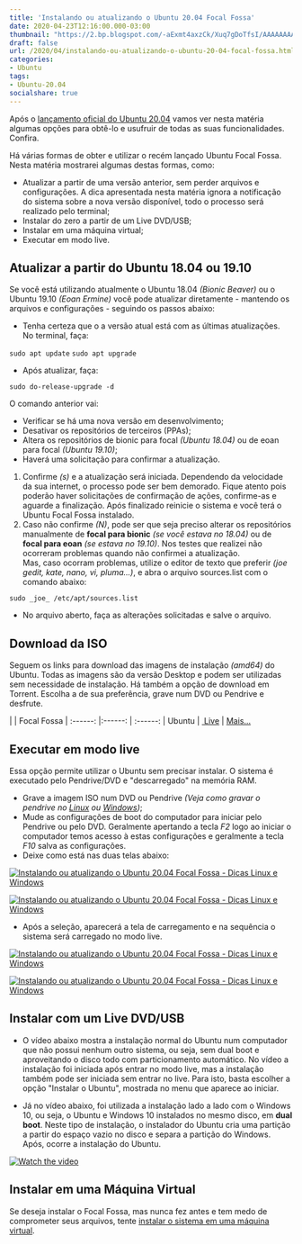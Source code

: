 ```yaml
---
title: 'Instalando ou atualizando o Ubuntu 20.04 Focal Fossa'
date: 2020-04-23T12:16:00.000-03:00
thumbnail: "https://2.bp.blogspot.com/-aExmt4axzCk/Xuq7gDoTfsI/AAAAAAAAPH8/l9hR-UFTCQYS4IFQcv-j2xC6yzFxFy21ACNcBGAsYHQ/s1600/Focal_Fossa_Download.png"
draft: false
url: /2020/04/instalando-ou-atualizando-o-ubuntu-20-04-focal-fossa.html
categories:
- Ubuntu
tags: 
- Ubuntu-20.04
socialshare: true
---
```


Após o [lançamento oficial do Ubuntu 20.04](https://info.wsouza.com.br/2020/04/ubuntu-2004-lts-focal-fossa-e-lancado-oficialmente.html) vamos ver nesta matéria algumas opções para obtê-lo e usufruir de todas as suas funcionalidades. Confira.

<!--more-->

Há várias formas de obter e utilizar o recém lançado Ubuntu Focal Fossa. Nesta matéria mostrarei algumas destas formas, como:  

*   Atualizar a partir de uma versão anterior, sem perder arquivos e configurações. A dica apresentada nesta matéria ignora a notificação do sistema sobre a nova versão disponível, todo o processo será realizado pelo terminal;
*   Instalar do zero a partir de um Live DVD/USB;
*   Instalar em uma máquina virtual;
*   Executar em modo live.


## Atualizar a partir do Ubuntu 18.04 ou 19.10

  
Se você está utilizando atualmente o Ubuntu 18.04 _(Bionic Beaver)_ ou o Ubuntu 19.10 _(Eoan Ermine)_ você pode atualizar diretamente - mantendo os arquivos e configurações - seguindo os passos abaixo:  
  

*   Tenha certeza que o a versão atual está com as últimas atualizações. No terminal, faça:

`sudo apt update`
`sudo apt upgrade`

  

*   Após atualizar, faça:

  

`sudo do-release-upgrade -d`

  
O comando anterior vai:  

*   Verificar se há uma nova versão em desenvolvimento;
*   Desativar os repositórios de terceiros (PPAs);
*   Altera os repositórios de bionic para focal _(Ubuntu 18.04)_ ou de eoan para focal _(Ubuntu 19.10)_;
*   Haverá uma solicitação para confirmar a atualização.

1.  Confirme _(s)_ e a atualização será iniciada. Dependendo da velocidade da sua internet, o processo pode ser bem demorado. Fique atento pois poderão haver solicitações de confirmação de ações, confirme-as e aguarde a finalização. Após finalizado reinicie o sistema e você terá o Ubuntu Focal Fossa instalado.
2.  Caso não confirme _(N)_, pode ser que seja preciso alterar os repositórios manualmente de **focal para bionic** _(se você estava no 18.04)_ ou de **focal para eoan** _(se estava no 19.10)_. Nos testes que realizei não ocorreram problemas quando não confirmei a atualização.  
    Mas, caso ocorram problemas, utilize o editor de texto que preferir _(joe gedit, kate, nano, vi, pluma...)_, e abra o arquivo sources.list com o comando abaixo:

`sudo _joe_ /etc/apt/sources.list`

  

*   No arquivo aberto, faça as alterações solicitadas e salve o arquivo.

  

## Download da ISO

  
Seguem os links para download das imagens de instalação _(amd64)_ do Ubuntu. Todas as imagens são da versão Desktop e podem ser utilizadas sem necessidade de instalação. Há também a opção de download em Torrent. Escolha a de sua preferência, grave num DVD ou Pendrive e desfrute.  
  
| | Focal Fossa |
:------: |:------: | :------: |
Ubuntu | [ Live](https://releases.ubuntu.com/focal/) | [Mais...](https://ubuntu.com/download)  

## Executar em modo live

  
Essa opção permite utilizar o Ubuntu sem precisar instalar. O sistema é executado pelo Pendrive/DVD e "descarregado" na memória RAM.  

*   Grave a imagem ISO num DVD ou Pendrive _(Veja como gravar o pendrive no [Linux](https://info.wsouza.com.br/2020/04/3-maneiras-de-gravar-uma-imagem-iso-num-pendrive-utilizando-linux.html) ou [Windows](https://info.wsouza.com.br/2015/01/criar-um-pendrive-multiboot-linux.html))_;
*   Mude as configurações de boot do computador para iniciar pelo Pendrive ou pelo DVD. Geralmente apertando a tecla _F2_ logo ao iniciar o computador temos acesso à estas configurações e geralmente a tecla _F10_ salva as configurações.
*   Deixe como está nas duas telas abaixo:

[![Instalando ou atualizando o Ubuntu 20.04 Focal Fossa - Dicas Linux e Windows](https://4.bp.blogspot.com/-u4eCCI1hkmQ/XqJPYnE3JgI/AAAAAAAAOvY/ZGbU9iZk5UAe7DQxGpcManpZTHawdX--QCNcBGAsYHQ/s640/01.png "Instalando ou atualizando o Ubuntu 20.04 Focal Fossa - Dicas Linux e Windows")](https://4.bp.blogspot.com/-u4eCCI1hkmQ/XqJPYnE3JgI/AAAAAAAAOvY/ZGbU9iZk5UAe7DQxGpcManpZTHawdX--QCNcBGAsYHQ/s1600/01.png)

[![Instalando ou atualizando o Ubuntu 20.04 Focal Fossa - Dicas Linux e Windows](https://4.bp.blogspot.com/-al0MfkYdHV4/XqJPYuvHpRI/AAAAAAAAOvc/l1QOyNe1MkICH-YesirPzy_fEaMkfwAVACNcBGAsYHQ/s640/02.png "Instalando ou atualizando o Ubuntu 20.04 Focal Fossa - Dicas Linux e Windows")](https://4.bp.blogspot.com/-al0MfkYdHV4/XqJPYuvHpRI/AAAAAAAAOvc/l1QOyNe1MkICH-YesirPzy_fEaMkfwAVACNcBGAsYHQ/s1600/02.png)

*   Após a seleção, aparecerá a tela de carregamento e na sequência o sistema será carregado no modo live.

[![Instalando ou atualizando o Ubuntu 20.04 Focal Fossa - Dicas Linux e Windows](https://4.bp.blogspot.com/--6oAMhozAUg/XqJP6Dn2TEI/AAAAAAAAOvo/Y5MnX3IS_OIeC4we_62U4dHejLaHePwhwCNcBGAsYHQ/s640/03.png "Instalando ou atualizando o Ubuntu 20.04 Focal Fossa - Dicas Linux e Windows")](https://4.bp.blogspot.com/--6oAMhozAUg/XqJP6Dn2TEI/AAAAAAAAOvo/Y5MnX3IS_OIeC4we_62U4dHejLaHePwhwCNcBGAsYHQ/s1600/03.png)

[![Instalando ou atualizando o Ubuntu 20.04 Focal Fossa - Dicas Linux e Windows](https://3.bp.blogspot.com/-k7-9bIHDMdc/XqJP6MltjvI/AAAAAAAAOvs/Nvfuy0ERzFon0WkGuh41On0fe1QG00jJACNcBGAsYHQ/s640/04.png "Instalando ou atualizando o Ubuntu 20.04 Focal Fossa - Dicas Linux e Windows")](https://3.bp.blogspot.com/-k7-9bIHDMdc/XqJP6MltjvI/AAAAAAAAOvs/Nvfuy0ERzFon0WkGuh41On0fe1QG00jJACNcBGAsYHQ/s1600/04.png)

  

## Instalar com um Live DVD/USB

  

*   O vídeo abaixo mostra a instalação normal do Ubuntu num computador que não possui nenhum outro sistema, ou seja, sem dual boot e aproveitando o disco todo com particionamento automático. No vídeo a instalação foi iniciada após entrar no modo live, mas a instalação também pode ser iniciada sem entrar no live. Para isto, basta escolher a opção "Instalar o Ubuntu", mostrada no menu que aparece ao iniciar.

*   Já no vídeo abaixo, foi utilizada a instalação lado a lado com o Windows 10, ou seja, o Ubuntu e Windows 10 instalados no mesmo disco, em **dual boot**. Neste tipo de instalação, o instalador do Ubuntu cria uma partição a partir do espaço vazio no disco e separa a partição do Windows. Após, ocorre a instalação do Ubuntu.

[![Watch the video](https://img.youtube.com/vi/pZm-xxZbLRI/maxresdefault.jpg)](https://www.youtube.com/embed/pZm-xxZbLRI)
  

## Instalar em uma Máquina Virtual

  
Se deseja instalar o Focal Fossa, mas nunca fez antes e tem medo de comprometer seus arquivos, tente [instalar o sistema em uma máquina virtual](https://info.wsouza.com.br/2018/08/maquina-virtual-instalando-e-configurando-o-sistema-no-vmware.html).

